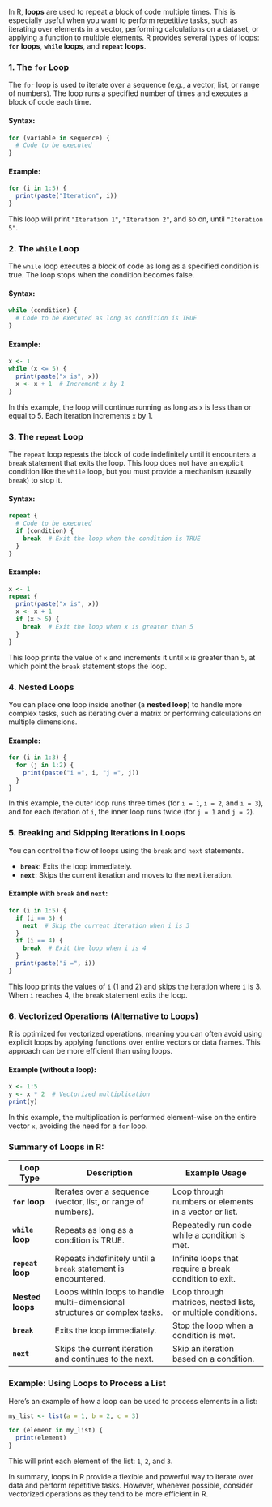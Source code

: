 In R, **loops** are used to repeat a block of code multiple times. This is especially useful when you want to perform repetitive tasks, such as iterating over elements in a vector, performing calculations on a dataset, or applying a function to multiple elements. R provides several types of loops: **`for` loops**, **`while` loops**, and **`repeat` loops**.

### 1. **The `for` Loop**

The `for` loop is used to iterate over a sequence (e.g., a vector, list, or range of numbers). The loop runs a specified number of times and executes a block of code each time.

#### Syntax:
```r
for (variable in sequence) {
  # Code to be executed
}
```

#### Example:
```r
for (i in 1:5) {
  print(paste("Iteration", i))
}
```
This loop will print `"Iteration 1"`, `"Iteration 2"`, and so on, until `"Iteration 5"`.

### 2. **The `while` Loop**

The `while` loop executes a block of code as long as a specified condition is true. The loop stops when the condition becomes false.

#### Syntax:
```r
while (condition) {
  # Code to be executed as long as condition is TRUE
}
```

#### Example:
```r
x <- 1
while (x <= 5) {
  print(paste("x is", x))
  x <- x + 1  # Increment x by 1
}
```
In this example, the loop will continue running as long as `x` is less than or equal to 5. Each iteration increments `x` by 1.

### 3. **The `repeat` Loop**

The `repeat` loop repeats the block of code indefinitely until it encounters a `break` statement that exits the loop. This loop does not have an explicit condition like the `while` loop, but you must provide a mechanism (usually `break`) to stop it.

#### Syntax:
```r
repeat {
  # Code to be executed
  if (condition) {
    break  # Exit the loop when the condition is TRUE
  }
}
```

#### Example:
```r
x <- 1
repeat {
  print(paste("x is", x))
  x <- x + 1
  if (x > 5) {
    break  # Exit the loop when x is greater than 5
  }
}
```
This loop prints the value of `x` and increments it until `x` is greater than 5, at which point the `break` statement stops the loop.

### 4. **Nested Loops**

You can place one loop inside another (a **nested loop**) to handle more complex tasks, such as iterating over a matrix or performing calculations on multiple dimensions.

#### Example:
```r
for (i in 1:3) {
  for (j in 1:2) {
    print(paste("i =", i, "j =", j))
  }
}
```
In this example, the outer loop runs three times (for `i = 1`, `i = 2`, and `i = 3`), and for each iteration of `i`, the inner loop runs twice (for `j = 1` and `j = 2`).

### 5. **Breaking and Skipping Iterations in Loops**

You can control the flow of loops using the `break` and `next` statements.

- **`break`**: Exits the loop immediately.
- **`next`**: Skips the current iteration and moves to the next iteration.

#### Example with `break` and `next`:
```r
for (i in 1:5) {
  if (i == 3) {
    next  # Skip the current iteration when i is 3
  }
  if (i == 4) {
    break  # Exit the loop when i is 4
  }
  print(paste("i =", i))
}
```
This loop prints the values of `i` (1 and 2) and skips the iteration where `i` is 3. When `i` reaches 4, the `break` statement exits the loop.

### 6. **Vectorized Operations (Alternative to Loops)**

R is optimized for vectorized operations, meaning you can often avoid using explicit loops by applying functions over entire vectors or data frames. This approach can be more efficient than using loops.

#### Example (without a loop):
```r
x <- 1:5
y <- x * 2  # Vectorized multiplication
print(y)
```
In this example, the multiplication is performed element-wise on the entire vector `x`, avoiding the need for a `for` loop.

### Summary of Loops in R:

| Loop Type        | Description                                                               | Example Usage                                           |
|------------------|---------------------------------------------------------------------------|---------------------------------------------------------|
| **`for` loop**   | Iterates over a sequence (vector, list, or range of numbers).              | Loop through numbers or elements in a vector or list.   |
| **`while` loop** | Repeats as long as a condition is TRUE.                                   | Repeatedly run code while a condition is met.           |
| **`repeat` loop**| Repeats indefinitely until a `break` statement is encountered.            | Infinite loops that require a break condition to exit.  |
| **Nested loops** | Loops within loops to handle multi-dimensional structures or complex tasks. | Loop through matrices, nested lists, or multiple conditions. |
| **`break`**      | Exits the loop immediately.                                               | Stop the loop when a condition is met.                  |
| **`next`**       | Skips the current iteration and continues to the next.                    | Skip an iteration based on a condition.                 |

### Example: Using Loops to Process a List
Here’s an example of how a loop can be used to process elements in a list:
```r
my_list <- list(a = 1, b = 2, c = 3)

for (element in my_list) {
  print(element)
}
```
This will print each element of the list: `1`, `2`, and `3`.

In summary, loops in R provide a flexible and powerful way to iterate over data and perform repetitive tasks. However, whenever possible, consider vectorized operations as they tend to be more efficient in R.
